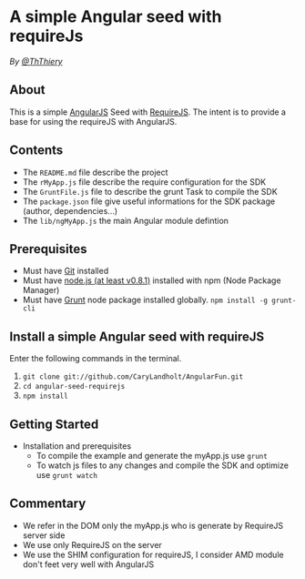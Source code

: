 # A simple Angular seed with requireJs
*By [@ThThiery](https://twitter.com/ThThiery)*

## About
This is a simple [AngularJS](http://angularjs.org/) Seed with [RequireJS](http://requirejs.org/). The intent is to provide a base for using the requireJS with AngularJS.

## Contents

- The `README.md` file describe the project
- The `rMyApp.js` file describe the require configuration for the SDK
- The `GruntFile.js` file to describe the grunt Task to compile the SDK
- The `package.json` file give useful informations for the SDK package (author, dependencies...)
- The `lib/ngMyApp.js` the main Angular module defintion

## Prerequisites
* Must have [Git](http://git-scm.com/) installed
* Must have [node.js (at least v0.8.1)](http://nodejs.org/) installed with npm (Node Package Manager)
* Must have [Grunt](https://github.com/gruntjs/grunt) node package installed globally.  `npm install -g grunt-cli`

## Install a simple Angular seed with requireJS
Enter the following commands in the terminal.

1. `git clone git://github.com/CaryLandholt/AngularFun.git`
2. `cd angular-seed-requirejs`
3. `npm install`

## Getting Started
- Installation and prerequisites
    - To compile the example and generate the myApp.js use `grunt`
    - To watch js files to any changes and compile the SDK and optimize use `grunt watch`

## Commentary
- We refer in the DOM only the myApp.js who is generate by RequireJS server side
- We use only RequireJS on the server
- We use the SHIM configuration for requireJS, I consider AMD module don't feet very well with AngularJS

